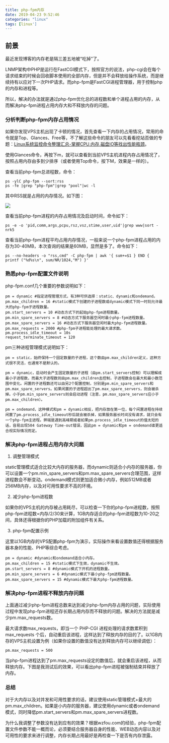 ```yaml
---
title: php-fpm内存
date: 2019-04-23 9:52:46
categories: "linux"
tags: [linux']
---
```


## 前景

最近发现博客的内存老是隔三差五地被“吃掉”了。

LNMP架构中PHP是运行在FastCGI模式下，按照官方的说法，php-cgi会在每个请求结束的时候会回收脚本使用的全部内存，但是并不会释放给操作系统，而是继续持有以应对下一次PHP请求。而php-fpm是FastCGI进程管理器，用于控制php的内存和进程等。

所以，解决的办法就是通过php-fpm优化总的进程数和单个进程占用的内存，从而解决php-fpm进程占用内存大和不释放内存的问题。

### 分析判断php-fpm内存占用情况

如果你发现VPS主机出现了卡顿的情况，首先查看一下内存的占用情况，常用的命令就是Top、Glances、Free等，不了解这些命令的朋友可以先看看挖站否做的专题：[Linux系统监控命令整理汇总-掌握CPU,内存,磁盘IO等找出性能瓶颈](https://wzfou.com/linux-jiankong/)。

使用Glances命令，再按下m，就可以查看到当前VPS主机进程内存占用情况了，按照占用内存由多到少排序（或者使用Top命令，按下M，效果是一样的）。

查看当前php-fpm总进程数，命令：

~~~
ps -ylC php-fpm --sort:rss
ps -fe |grep "php-fpm"|grep "pool"|wc -l
~~~

其中RSS就是占用的内存情况。如下图：

<img src="http://missxiaolin.com/1556004847105_20190423.jpg">

查看当前php-fpm进程的内存占用情况及启动时间，命令如下：

~~~
ps -e -o 'pid,comm,args,pcpu,rsz,vsz,stime,user,uid'|grep www|sort -nrk5
~~~

查看当前php-fpm进程平均占用内存情况，一般来说一个php-fpm进程占用的内存为30-40MB，本次查询的结果是60MB，显然是多了。命令如下：

~~~
ps --no-headers -o "rss,cmd" -C php-fpm | awk '{ sum+=$1 } END { printf ("%d%s\n", sum/NR/1024,"M") }'
~~~

### 熟悉php-fpm配置文件说明

php-fpm.conf几个重要的参数说明如下：

~~~
pm = dynamic #指定进程管理方式，有3种可供选择：static、dynamic和ondemand。
pm.max_children = 16 #static模式下创建的子进程数或dynamic模式下同一时刻允许最大的php-fpm子进程数量。
pm.start_servers = 10 #动态方式下的起始php-fpm进程数量。
pm.min_spare_servers = 8 #动态方式下服务器空闲时最小php-fpm进程数量。
pm.max_spare_servers = 16 #动态方式下服务器空闲时最大php-fpm进程数量。
pm.max_requests = 2000 #php-fpm子进程能处理的最大请求数。
pm.process_idle_timeout = 10s
request_terminate_timeout = 120
~~~

pm三种进程管理模式说明如下：

~~~
pm = static，始终保持一个固定数量的子进程，这个数由pm.max_children定义，这种方式很不灵活，也通常不是默认的。

pm = dynamic，启动时会产生固定数量的子进程（由pm.start_servers控制）可以理解成最小子进程数，而最大子进程数则由pm.max_children去控制，子进程数会在最大和最小数范围中变化。闲置的子进程数还可以由另2个配置控制，分别是pm.min_spare_servers和pm.max_spare_servers。如果闲置的子进程超出了pm.max_spare_servers，则会被杀掉。小于pm.min_spare_servers则会启动进程（注意，pm.max_spare_servers应小于pm.max_children）。

pm = ondemand，这种模式和pm = dynamic相反，把内存放在第一位，每个闲置进程在持续闲置了pm.process_idle_timeout秒后就会被杀掉，如果服务器长时间没有请求，就只会有一个php-fpm主进程。弊端是遇到高峰期或者如果pm.process_idle_timeout的值太短的话，容易出现504 Gateway Time-out错误，因此pm = dynamic和pm = ondemand谁更适合视实际情况而定。
~~~

### 解决php-fpm进程占用内存大问题

1. 调整管理模式

static管理模式适合比较大内存的服务器，而dynamic则适合小内存的服务器，你可以设置一个pm.min_spare_servers和pm.max_spare_servers合理范围，这样进程数会不断变动。ondemand模式则更加适合微小内存，例如512MB或者256MB内存，以及对可用性要求不高的环境。

2. 减少php-fpm进程数

如果你的VPS主机的内存被占用耗尽，可以检查一下你的php-fpm进程数，按照php-fpm进程数=内存/2/30来计算，1GB内存适合的php-fpm进程数为10-20之间，具体还得根据你的PHP加载的附加组件有关系。

3. php-fpm配置示例

这里以1GB内存的VPS配置php-fpm为演示，实际操作来看设置数值还得根据服务器本身的性能、PHP等综合考虑。

~~~
pm = dynamic #dynamic和ondemand适合小内存。
pm.max_children = 15 #static模式下生效，dynamic不生效。
pm.start_servers = 8 #dynamic模式下开机的进程数量。
pm.min_spare_servers = 6 #dynamic模式下最小php-fpm进程数量。
pm.max_spare_servers = 15 #dynamic模式下最大php-fpm进程数量。
~~~

### 解决php-fpm进程不释放内存问题

上面通过减少php-fpm进程总数来达到减少php-fpm内存占用的问题，实际使用过程中发现php-fpm进程还存长期占用内存而不释放的问题。解决的方法就是减少pm.max_requests数。

最大请求数max_requests，即当一个 PHP-CGI 进程处理的请求数累积到 max_requests 个后，自动重启该进程，这样达到了释放内存的目的了。以1GB内存的VPS主机设置为例（如果你设置的数值没有达到释放内存可以继续调低）：

~~~
pm.max_requests = 500 
~~~

当php-fpm进程达到了pm.max_requests设定的数值后，就会重启该进程，从而释放内存。下图是我测试后的效果，可以看出php-fpm进程被强制结束并释放了内存。

### 总结

对于大内存以及对并发和可用性要求的话，建议使用static管理模式+最大的pm.max_children。如果是小内存的服务器，建议使用dynamic或者ondemand模式，同时降低pm.start_servers和pm.max_spare_servers进程数。

为什么我调整了参数没有达到应有的效果？根据wzfou.com的经验，php-fpm配置文件参数不能一概而论，必须要结合服务器自身的性能、WEB动态内容以及对可用性的要求来进行调整，内存长期占用最好是再检查一下是否有内存泄露。